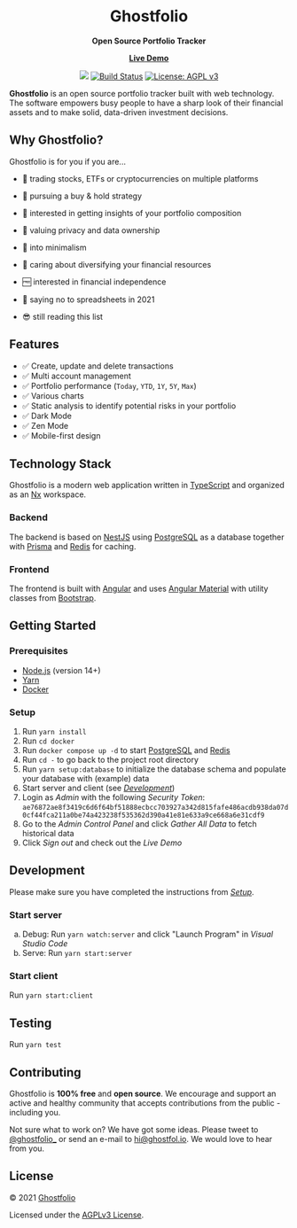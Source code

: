 <div align="center">
  <h1>Ghostfolio</h1>
  <p>
    <strong>Open Source Portfolio Tracker</strong>
  </p>
  <p>
    <a href="https://ghostfol.io"><strong>Live Demo</strong></a>
  </p>
  <p>
    <img src="https://img.shields.io/badge/contributions-welcome-orange.svg"/>
    <a href="https://travis-ci.com/github/ghostfolio/ghostfolio" rel="nofollow">
      <img src="https://travis-ci.com/ghostfolio/ghostfolio.svg?branch=main" alt="Build Status"/></a>
    <a href="https://www.gnu.org/licenses/agpl-3.0" rel="nofollow">
      <img src="https://img.shields.io/badge/License-AGPL%20v3-blue.svg" alt="License: AGPL v3"/></a>
  </p>
</div>

**Ghostfolio** is an open source portfolio tracker built with web technology. The software empowers busy people to have a sharp look of their financial assets and to make solid, data-driven investment decisions.

## Why Ghostfolio?

Ghostfolio is for you if you are...

- 💼 trading stocks, ETFs or cryptocurrencies on multiple platforms

- 🏦 pursuing a buy & hold strategy

- 🎯 interested in getting insights of your portfolio composition

- 👻 valuing privacy and data ownership

- 🧘 into minimalism

- 🧺 caring about diversifying your financial resources

- 🆓 interested in financial independence

- 🙅 saying no to spreadsheets in 2021

- 😎 still reading this list

## Features

- ✅ Create, update and delete transactions
- ✅ Multi account management
- ✅ Portfolio performance (`Today`, `YTD`, `1Y`, `5Y`, `Max`)
- ✅ Various charts
- ✅ Static analysis to identify potential risks in your portfolio
- ✅ Dark Mode
- ✅ Zen Mode
- ✅ Mobile-first design

## Technology Stack

Ghostfolio is a modern web application written in [TypeScript](https://www.typescriptlang.org) and organized as an [Nx](https://nx.dev) workspace.

### Backend

The backend is based on [NestJS](https://nestjs.com) using [PostgreSQL](https://www.postgresql.org) as a database together with [Prisma](https://www.prisma.io) and [Redis](https://redis.io) for caching.

### Frontend

The frontend is built with [Angular](https://angular.io) and uses [Angular Material](https://material.angular.io) with utility classes from [Bootstrap](https://getbootstrap.com).

## Getting Started

### Prerequisites

- [Node.js](https://nodejs.org/en/download) (version 14+)
- [Yarn](https://yarnpkg.com/en/docs/install)
- [Docker](https://www.docker.com/products/docker-desktop)

### Setup

1. Run `yarn install`
1. Run `cd docker`
1. Run `docker compose up -d` to start [PostgreSQL](https://www.postgresql.org) and [Redis](https://redis.io)
1. Run `cd -` to go back to the project root directory
1. Run `yarn setup:database` to initialize the database schema and populate your database with (example) data
1. Start server and client (see [_Development_](#Development))
1. Login as _Admin_ with the following _Security Token_: `ae76872ae8f3419c6d6f64bf51888ecbcc703927a342d815fafe486acdb938da07d0cf44fca211a0be74a423238f535362d390a41e81e633a9ce668a6e31cdf9`
1. Go to the _Admin Control Panel_ and click _Gather All Data_ to fetch historical data
1. Click _Sign out_ and check out the _Live Demo_

## Development

Please make sure you have completed the instructions from [_Setup_](#Setup).

### Start server

<ol type="a">
  <li>Debug: Run <code>yarn watch:server</code> and click "Launch Program" in <i>Visual Studio Code</i></li>
  <li>Serve: Run <code>yarn start:server</code></li>
</ol>

### Start client

Run `yarn start:client`

## Testing

Run `yarn test`

## Contributing

Ghostfolio is **100% free** and **open source**. We encourage and support an active and healthy community that accepts contributions from the public - including you.

Not sure what to work on? We have got some ideas. Please tweet to [@ghostfolio\_](https://twitter.com/ghostfolio_) or send an e-mail to hi@ghostfol.io. We would love to hear from you.

## License

© 2021 [Ghostfolio](https://ghostfol.io)

Licensed under the [AGPLv3 License](https://www.gnu.org/licenses/agpl-3.0.html).
